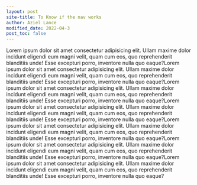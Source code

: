 ```yaml
---
layout: post
site-title: To Know if the nav works
author: Aziel Lance
modified_date: 2022-04-3
post_toc: false
---
```


Lorem ipsum dolor sit amet consectetur adipisicing elit. Ullam maxime dolor incidunt eligendi eum magni velit, quam cum eos, quo reprehenderit blanditiis unde! Esse excepturi porro, inventore nulla quo eaque?Lorem ipsum dolor sit amet consectetur adipisicing elit. Ullam maxime dolor incidunt eligendi eum magni velit, quam cum eos, quo reprehenderit blanditiis unde! Esse excepturi porro, inventore nulla quo eaque?Lorem ipsum dolor sit amet consectetur adipisicing elit. Ullam maxime dolor incidunt eligendi eum magni velit, quam cum eos, quo reprehenderit blanditiis unde! Esse excepturi porro, inventore nulla quo eaque?Lorem ipsum dolor sit amet consectetur adipisicing elit. Ullam maxime dolor incidunt eligendi eum magni velit, quam cum eos, quo reprehenderit blanditiis unde! Esse excepturi porro, inventore nulla quo eaque?Lorem ipsum dolor sit amet consectetur adipisicing elit. Ullam maxime dolor incidunt eligendi eum magni velit, quam cum eos, quo reprehenderit blanditiis unde! Esse excepturi porro, inventore nulla quo eaque?Lorem ipsum dolor sit amet consectetur adipisicing elit. Ullam maxime dolor incidunt eligendi eum magni velit, quam cum eos, quo reprehenderit blanditiis unde! Esse excepturi porro, inventore nulla quo eaque?Lorem ipsum dolor sit amet consectetur adipisicing elit. Ullam maxime dolor incidunt eligendi eum magni velit, quam cum eos, quo reprehenderit blanditiis unde! Esse excepturi porro, inventore nulla quo eaque?
